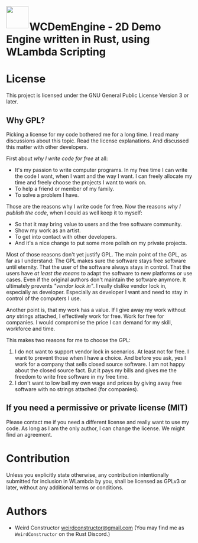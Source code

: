 <img align="left" width="60" height="60" src="http://m8geil.de/data/git/wlambda/res/wlambda_logo_60.png">

WCDemEngine - 2D Demo Engine written in Rust, using WLambda Scripting
=====================================================================

# License

This project is licensed under the GNU General Public License Version 3 or
later.

## Why GPL?

Picking a license for my code bothered me for a long time. I read many
discussions about this topic. Read the license explanations. And discussed
this matter with other developers.

First about _why I write code for free_ at all:

- It's my passion to write computer programs. In my free time I can
write the code I want, when I want and the way I want. I can freely
allocate my time and freely choose the projects I want to work on.
- To help a friend or member of my family.
- To solve a problem I have.

Those are the reasons why I write code for free. Now the reasons
_why I publish the code_, when I could as well keep it to myself:

- So that it may bring value to users and the free software community.
- Show my work as an artist.
- To get into contact with other developers.
- And it's a nice change to put some more polish on my private projects.

Most of those reasons don't yet justify GPL. The main point of the GPL, as far
as I understand: The GPL makes sure the software stays free software until
eternity. That the user of the software always stays in control. That the users
have _at least the means_ to adapt the software to new platforms or use cases.
Even if the original authors don't maintain the software anymore.
It ultimately prevents _"vendor lock in"_. I really dislike vendor lock in,
especially as developer. Especially as developer I want and need to stay
in control of the computers I use.

Another point is, that my work has a value. If I give away my work without
_any_ strings attached, I effectively work for free. Work for free for
companies. I would compromise the price I can demand for my skill, workforce
and time.

This makes two reasons for me to choose the GPL:

1. I do not want to support vendor lock in scenarios. At least not for free.
   I want to prevent those when I have a choice.
   And before you ask, yes I work for a company that sells closed source
   software. I am not happy about the closed source fact.
   But it pays my bills and gives me the freedom to write free software
   in my free time.
2. I don't want to low ball my own wage and prices by giving away free software
   with no strings attached (for companies).

## If you need a permissive or private license (MIT)

Please contact me if you need a different license and really want to use
my code. As long as I am the only author, I can change the license.
We might find an agreement.

# Contribution

Unless you explicitly state otherwise, any contribution intentionally submitted
for inclusion in WLambda by you, shall be licensed as GPLv3 or later,
without any additional terms or conditions.

# Authors

* Weird Constructor <weirdconstructor@gmail.com>
  (You may find me as `WeirdConstructor` on the Rust Discord.)
